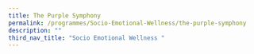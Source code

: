 ```yaml
---
title: The Purple Symphony
permalink: /programmes/Socio-Emotional-Wellness/the-purple-symphony
description: ""
third_nav_title: "Socio Emotional Wellness "
---
```



